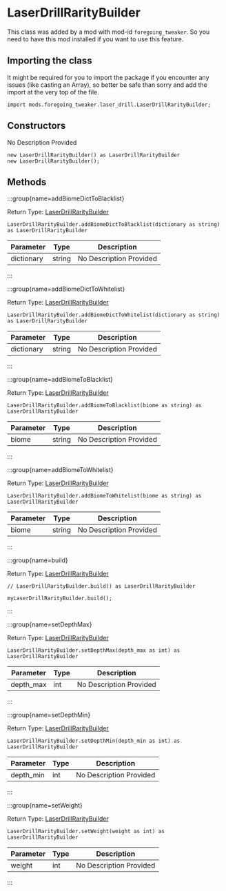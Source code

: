 # LaserDrillRarityBuilder

This class was added by a mod with mod-id `foregoing_tweaker`. So you need to have this mod installed if you want to use this feature.

## Importing the class

It might be required for you to import the package if you encounter any issues (like casting an Array), so better be safe than sorry and add the import at the very top of the file.
```zenscript
import mods.foregoing_tweaker.laser_drill.LaserDrillRarityBuilder;
```


## Constructors

No Description Provided
```zenscript
new LaserDrillRarityBuilder() as LaserDrillRarityBuilder
new LaserDrillRarityBuilder();
```

## Methods

:::group{name=addBiomeDictToBlacklist}

Return Type: [LaserDrillRarityBuilder](/mods/ForegoingTweaker/Api/LaserDrillRarityBuilder)

```zenscript
LaserDrillRarityBuilder.addBiomeDictToBlacklist(dictionary as string) as LaserDrillRarityBuilder
```

| Parameter | Type | Description |
|-----------|------|-------------|
| dictionary | string | No Description Provided |


:::

:::group{name=addBiomeDictToWhitelist}

Return Type: [LaserDrillRarityBuilder](/mods/ForegoingTweaker/Api/LaserDrillRarityBuilder)

```zenscript
LaserDrillRarityBuilder.addBiomeDictToWhitelist(dictionary as string) as LaserDrillRarityBuilder
```

| Parameter | Type | Description |
|-----------|------|-------------|
| dictionary | string | No Description Provided |


:::

:::group{name=addBiomeToBlacklist}

Return Type: [LaserDrillRarityBuilder](/mods/ForegoingTweaker/Api/LaserDrillRarityBuilder)

```zenscript
LaserDrillRarityBuilder.addBiomeToBlacklist(biome as string) as LaserDrillRarityBuilder
```

| Parameter | Type | Description |
|-----------|------|-------------|
| biome | string | No Description Provided |


:::

:::group{name=addBiomeToWhitelist}

Return Type: [LaserDrillRarityBuilder](/mods/ForegoingTweaker/Api/LaserDrillRarityBuilder)

```zenscript
LaserDrillRarityBuilder.addBiomeToWhitelist(biome as string) as LaserDrillRarityBuilder
```

| Parameter | Type | Description |
|-----------|------|-------------|
| biome | string | No Description Provided |


:::

:::group{name=build}

Return Type: [LaserDrillRarityBuilder](/mods/ForegoingTweaker/Api/LaserDrillRarityBuilder)

```zenscript
// LaserDrillRarityBuilder.build() as LaserDrillRarityBuilder

myLaserDrillRarityBuilder.build();
```

:::

:::group{name=setDepthMax}

Return Type: [LaserDrillRarityBuilder](/mods/ForegoingTweaker/Api/LaserDrillRarityBuilder)

```zenscript
LaserDrillRarityBuilder.setDepthMax(depth_max as int) as LaserDrillRarityBuilder
```

| Parameter | Type | Description |
|-----------|------|-------------|
| depth_max | int | No Description Provided |


:::

:::group{name=setDepthMin}

Return Type: [LaserDrillRarityBuilder](/mods/ForegoingTweaker/Api/LaserDrillRarityBuilder)

```zenscript
LaserDrillRarityBuilder.setDepthMin(depth_min as int) as LaserDrillRarityBuilder
```

| Parameter | Type | Description |
|-----------|------|-------------|
| depth_min | int | No Description Provided |


:::

:::group{name=setWeight}

Return Type: [LaserDrillRarityBuilder](/mods/ForegoingTweaker/Api/LaserDrillRarityBuilder)

```zenscript
LaserDrillRarityBuilder.setWeight(weight as int) as LaserDrillRarityBuilder
```

| Parameter | Type | Description |
|-----------|------|-------------|
| weight | int | No Description Provided |


:::


